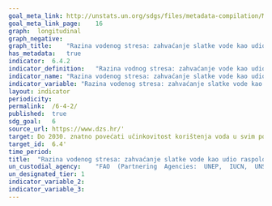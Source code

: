 ```yaml
---	
goal_meta_link:	http://unstats.un.org/sdgs/files/metadata-compilation/Metadata-Goal-6.pdf'
goal_meta_link_page:	16
graph:	longitudinal
graph_negative:	
graph_title:	"Razina vodenog stresa: zahvaćanje slatke vode kao udio raspoloživih slatkovodnih resursa (%)"
has_metadata:	true
indicator:	6.4.2
indicator_definition:	"Razina vodnog stresa: zahvaćanje vode kao udio raspoloživih slatkovodnih resursa je omjer između ukupnih količina vode koju su koristili značajni sektori u odnosu na ukupne obnovljive izvore vode, uzimajući u obzir količine potrebne za ciklus vode u okolišu. Glavni sektori, kako je definirano ISIC klasifikacijom, uključuju poljoprivredu, šumarstvo i ribarstvo, prerađivačku industriju, elektroprivredu i usluge. Ovaj pokazatelj je također poznat kao intenzitet zahvaćanja vode. Pokazatelj se izračunava na temelju upitnika AQUASTAT (FAO)."
indicator_name:	"Razina vodenog stresa: zahvaćanje slatke vode kao udio raspoloživih slatkovodnih resursa"
indicator_variable:	"Razina vodenog stresa: zahvaćanje slatke vode kao udio raspoloživih slatkovodnih resursa (%)"
layout:	indicator
periodicity:	
permalink:	/6-4-2/
published:	true  
sdg_goal:	6
source_url:	https://www.dzs.hr/'
target:	Do 2030. znatno povećati učinkovitost korištenja voda u svim područjima i osigurati održivo crpljenje i opskrbu slatkom vodom s obzirom na nedostatak vode, te znatno smanjiti broj ljudi koji pate od nestašice vode
target_id:	6.4'
time_period:	
title:	"Razina vodenog stresa: zahvaćanje slatke vode kao udio raspoloživih slatkovodnih resursa"
un_custodial_agency:	"FAO  (Partnering  Agencies:  UNEP,  IUCN,  UNSD,  OECD,  Eurostat)"
un_designated_tier:	1
indicator_variable_2:	
indicator_variable_3:	
---	
```

